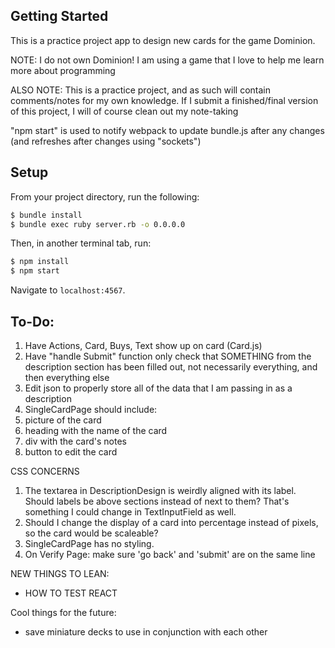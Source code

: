 ## Getting Started

This is a practice project app to design new cards for the game Dominion.

NOTE: I do not own Dominion!  I am using a game that I love to help me learn more about programming

ALSO NOTE: This is a practice project, and as such will contain comments/notes for my own knowledge. If I submit a finished/final version of this project, I will of course clean out my note-taking

"npm start" is used to notify webpack to update bundle.js after any changes (and refreshes after changes using "sockets")

## Setup

From your project directory, run the following:

```sh
$ bundle install
$ bundle exec ruby server.rb -o 0.0.0.0
```

Then, in another terminal tab, run:

```sh
$ npm install
$ npm start
```

Navigate to `localhost:4567`.

## To-Do:
1. Have Actions, Card, Buys, Text show up on card (Card.js)
2. Have "handle Submit" function only check that SOMETHING from the description section has been filled out, not necessarily everything, and then everything else
3. Edit json to properly store all of the data that I am passing in as a description
4. SingleCardPage should include:
  1. picture of the card
  2. heading with the name of the card
  3. div with the card's notes
  4. button to edit the card

CSS CONCERNS
1. The textarea in DescriptionDesign is weirdly aligned with its label.  Should labels be above sections instead of next to them?  That's something I could change in TextInputField as well.
2. Should I change the display of a card into percentage instead of pixels, so the card would be scaleable?
3. SingleCardPage has no styling.
4. On Verify Page: make sure 'go back' and 'submit' are on the same line


NEW THINGS TO LEAN:
  - HOW TO TEST REACT

Cool things for the future:
- save miniature decks to use in conjunction with each other
